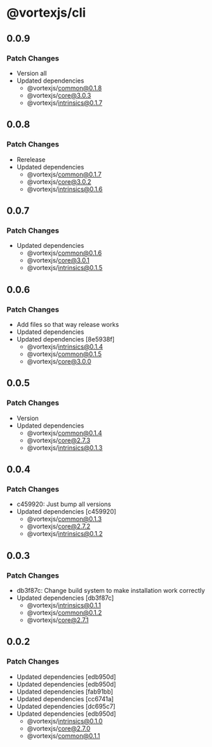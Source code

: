 # @vortexjs/cli

## 0.0.9

### Patch Changes

- Version all
- Updated dependencies
  - @vortexjs/common@0.1.8
  - @vortexjs/core@3.0.3
  - @vortexjs/intrinsics@0.1.7

## 0.0.8

### Patch Changes

- Rerelease
- Updated dependencies
  - @vortexjs/common@0.1.7
  - @vortexjs/core@3.0.2
  - @vortexjs/intrinsics@0.1.6

## 0.0.7

### Patch Changes

- Updated dependencies
  - @vortexjs/common@0.1.6
  - @vortexjs/core@3.0.1
  - @vortexjs/intrinsics@0.1.5

## 0.0.6

### Patch Changes

- Add files so that way release works
- Updated dependencies
- Updated dependencies [8e5938f]
  - @vortexjs/intrinsics@0.1.4
  - @vortexjs/common@0.1.5
  - @vortexjs/core@3.0.0

## 0.0.5

### Patch Changes

- Version
- Updated dependencies
  - @vortexjs/common@0.1.4
  - @vortexjs/core@2.7.3
  - @vortexjs/intrinsics@0.1.3

## 0.0.4

### Patch Changes

- c459920: Just bump all versions
- Updated dependencies [c459920]
  - @vortexjs/common@0.1.3
  - @vortexjs/core@2.7.2
  - @vortexjs/intrinsics@0.1.2

## 0.0.3

### Patch Changes

- db3f87c: Change build system to make installation work correctly
- Updated dependencies [db3f87c]
  - @vortexjs/intrinsics@0.1.1
  - @vortexjs/common@0.1.2
  - @vortexjs/core@2.7.1

## 0.0.2

### Patch Changes

- Updated dependencies [edb950d]
- Updated dependencies [edb950d]
- Updated dependencies [fab91bb]
- Updated dependencies [cc6741a]
- Updated dependencies [dc695c7]
- Updated dependencies [edb950d]
  - @vortexjs/intrinsics@0.1.0
  - @vortexjs/core@2.7.0
  - @vortexjs/common@0.1.1
